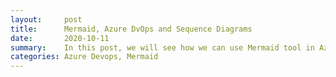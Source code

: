 ```yaml
---
layout:     post
title:      Mermaid, Azure DvOps and Sequence Diagrams
date:       2020-10-11
summary:    In this post, we will see how we can use Mermaid tool in Azure Devops to generate Sequence Diagrams  
categories: Azure Devops, Mermaid
---
```


